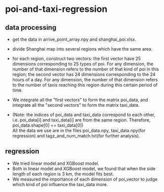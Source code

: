 # poi-and-taxi-regression
## data processing
- get the data in arrive_point_array.npy and shanghai_poi.xlsx.  
- divide Shanghai map into several regions which have the same area.  

- for each region, construct two vectors: the first vector have 25 dimensions corresponding to 25 types of poi. For any dimension, the number of that dimension refers to the number of that kind of poi in this region;  the second vector has 24 dimensions corresponding to the 24 hours of a day. For any dimension, the number of that dimension refers to the number of taxis reaching this region during this certain period of time.  

- We integrate all the "first vectors" to form the matrix poi_data, and integrate all the "second vectors" to form the matrix taxi_data.  

- (Note: the indices of poi_data and taxi_data correspond to each other, i.e. poi_data[i] and taxi_data[i] are from the same region. Therefore, poi_data.shape[0] == taxi_data[0])  
All the data we use are in the files poi_data.npy, taxi_data.npy(for regression) and tagz_and_num_match.txt(for further analysis).  

## regression
- We tried linear model and XGBoost model. 
- Both in linear model and XGBoost model, we found that when the side length of each region is 3 km, the model fits best.
- We measured the importance of each dimension of poi_vector to judge which kind of poi influence the taxi_data more. 

